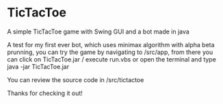 # TicTacToe
A simple TicTacToe game with Swing GUI and a bot made in java

A test for my first ever bot, which uses minimax algorithm with alpha beta prunning, you can try the game by navigating to /src/app, from there you can click on TicTacToe.jar / execute run.vbs or open the terminal and type java -jar TicTacToe.jar

You can review the source code in /src/tictactoe

Thanks for checking it out!
